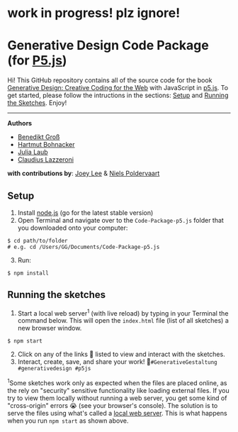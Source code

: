 # work in progress! plz ignore!


Generative Design Code Package (for [P5.js](p5js.org/))
==================
Hi! This GitHub repository contains all of the source code for the book [Generative Design: Creative Coding for the Web](http://www.generative-gestaltung.de) with JavaScript in [p5.js](p5js.org/). To get started, please follow the intructions in the sections: [Setup](#Setup) and [Running the Sketches](#Running-the-sketches). Enjoy!

***

**Authors**

- [Benedikt Groß](http://benedikt-gross.de/)
- [Hartmut Bohnacker](https://www.hartmut-bohnacker.de)
- [Julia Laub](http://www.onformative.com/)
- [Claudius Lazzeroni](http://www.lazzeroni.de/)

**with contributions by**: [Joey Lee](http://jk-lee.com/) & [Niels Poldervaart](http://nielspoldervaart.nl/)


Setup
-----
1. Install [node.js](https://nodejs.org) (go for the latest stable version)
2. Open Terminal and navigate over to the `Code-Package-p5.js` folder that you downloaded onto your computer:

 ```
 $ cd path/to/folder
 # e.g. cd /Users/GG/Documents/Code-Package-p5.js
 ```
 
3. Run:

  ```
  $ npm install
  ```

Running the sketches
--------------------
1. Start a local web server<sup>1</sup> (with live reload) by typing in your Terminal the command below. This will open the `index.html` file (list of all sketches) a new browser window.

  ```
  $ npm start
  ```

2. Click on any of the links 🔗 listed to view and interact with the sketches.
3. Interact, create, save, and share your work! 🌈`#GenerativeGestaltung #generativedesign #p5js`


<sup>1</sup>Some sketches work only as expected when the files are placed online, as the rely on "security" sensitive functionality like loading external files. If you try to view them locally without running a web server, you get some kind of "cross-origin" errors 😭 (see your browser's console). The solution is to serve the files using what's called a [local web server](https://github.com/processing/p5.js/wiki/Local-server). This is what happens when you run `npm start` as shown above.


